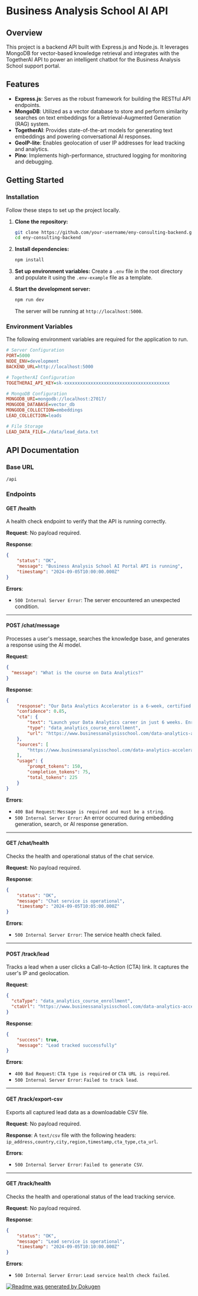 # Business Analysis School AI API

## Overview
This project is a backend API built with Express.js and Node.js. It leverages MongoDB for vector-based knowledge retrieval and integrates with the TogetherAI API to power an intelligent chatbot for the Business Analysis School support portal.

## Features
- **Express.js**: Serves as the robust framework for building the RESTful API endpoints.
- **MongoDB**: Utilized as a vector database to store and perform similarity searches on text embeddings for a Retrieval-Augmented Generation (RAG) system.
- **TogetherAI**: Provides state-of-the-art models for generating text embeddings and powering conversational AI responses.
- **GeoIP-lite**: Enables geolocation of user IP addresses for lead tracking and analytics.
- **Pino**: Implements high-performance, structured logging for monitoring and debugging.

## Getting Started
### Installation
Follow these steps to set up the project locally.

1.  **Clone the repository:**
    ```bash
    git clone https://github.com/your-username/eny-consulting-backend.git
    cd eny-consulting-backend
    ```

2.  **Install dependencies:**
    ```bash
    npm install
    ```

3.  **Set up environment variables:**
    Create a `.env` file in the root directory and populate it using the `.env-example` file as a template.

4.  **Start the development server:**
    ```bash
    npm run dev
    ```
    The server will be running at `http://localhost:5000`.

### Environment Variables
The following environment variables are required for the application to run.

```ini
# Server Configuration
PORT=5000
NODE_ENV=development
BACKEND_URL=http://localhost:5000

# TogetherAI Configuration
TOGETHERAI_API_KEY=sk-xxxxxxxxxxxxxxxxxxxxxxxxxxxxxxxxxxxxxxxx

# MongoDB Configuration
MONGODB_URI=mongodb://localhost:27017/
MONGODB_DATABASE=vector_db
MONGODB_COLLECTION=embeddings
LEAD_COLLECTION=leads

# File Storage
LEAD_DATA_FILE=./data/lead_data.txt
```

## API Documentation
### Base URL
`/api`

### Endpoints
#### GET /health
A health check endpoint to verify that the API is running correctly.

**Request**:
No payload required.

**Response**:
```json
{
    "status": "OK",
    "message": "Business Analysis School AI Portal API is running",
    "timestamp": "2024-09-05T10:00:00.000Z"
}
```

**Errors**:
- `500 Internal Server Error`: The server encountered an unexpected condition.

---
#### POST /chat/message
Processes a user's message, searches the knowledge base, and generates a response using the AI model.

**Request**:
```json
{
  "message": "What is the course on Data Analytics?"
}
```

**Response**:
```json
{
    "response": "Our Data Analytics Accelerator is a 6-week, certified program designed to launch your career. It covers key concepts and practical skills.",
    "confidence": 0.85,
    "cta": {
        "text": "Launch your Data Analytics career in just 6 weeks. Enroll in our Accelerator Course.",
        "type": "data_analytics_course_enrollment",
        "url": "https://www.businessanalysisschool.com/data-analytics-accelerator-course#payment"
    },
    "sources": [
        "https://www.businessanalysisschool.com/data-analytics-accelerator-course"
    ],
    "usage": {
        "prompt_tokens": 150,
        "completion_tokens": 75,
        "total_tokens": 225
    }
}
```

**Errors**:
- `400 Bad Request`: `Message is required and must be a string`.
- `500 Internal Server Error`: An error occurred during embedding generation, search, or AI response generation.

---
#### GET /chat/health
Checks the health and operational status of the chat service.

**Request**:
No payload required.

**Response**:
```json
{
    "status": "OK",
    "message": "Chat service is operational",
    "timestamp": "2024-09-05T10:05:00.000Z"
}
```

**Errors**:
- `500 Internal Server Error`: The service health check failed.

---
#### POST /track/lead
Tracks a lead when a user clicks a Call-to-Action (CTA) link. It captures the user's IP and geolocation.

**Request**:
```json
{
  "ctaType": "data_analytics_course_enrollment",
  "ctaUrl": "https://www.businessanalysisschool.com/data-analytics-accelerator-course#payment"
}
```

**Response**:
```json
{
    "success": true,
    "message": "Lead tracked successfully"
}
```

**Errors**:
- `400 Bad Request`: `CTA type is required` or `CTA URL is required`.
- `500 Internal Server Error`: `Failed to track lead`.

---
#### GET /track/export-csv
Exports all captured lead data as a downloadable CSV file.

**Request**:
No payload required.

**Response**:
A `text/csv` file with the following headers: `ip_address,country,city,region,timestamp,cta_type,cta_url`.

**Errors**:
- `500 Internal Server Error`: `Failed to generate CSV`.

---
#### GET /track/health
Checks the health and operational status of the lead tracking service.

**Request**:
No payload required.

**Response**:
```json
{
    "status": "OK",
    "message": "Lead service is operational",
    "timestamp": "2024-09-05T10:10:00.000Z"
}
```

**Errors**:
- `500 Internal Server Error`: `Lead service health check failed`.

[![Readme was generated by Dokugen](https://img.shields.io/badge/Readme%20was%20generated%20by-Dokugen-brightgreen)](https://www.npmjs.com/package/dokugen)